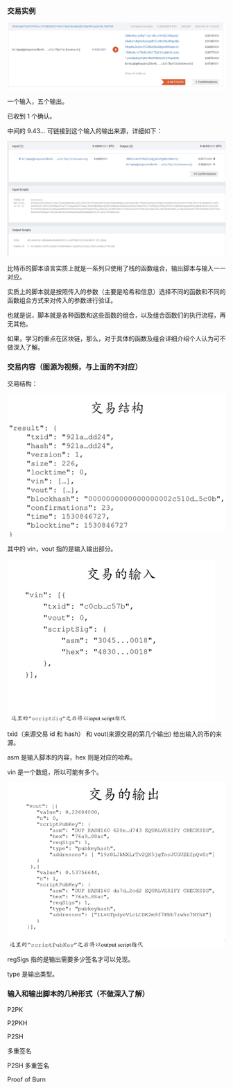 ### 交易实例

![tx-outline](res/9-btc_script_lang/tx_outline.png)

一个输入，五个输出。

已收到 1 个确认。

中间的 9.43... 可链接到这个输入的输出来源，详细如下：

![tx_detail](res/9-btc_script_lang/tx_detail.png)

比特币的脚本语言实质上就是一系列只使用了栈的函数组合，输出脚本与输入一一对应。

实质上的脚本就是按照传入的参数（主要是哈希和信息）选择不同的函数和不同的函数组合方式来对传入的参数进行验证。

也就是说，脚本就是各种函数和这些函数的组合，以及组合函数们的执行流程，再无其他。

如果，学习的重点在区块链，那么，对于具体的函数及组合详细介绍个人认为可不做深入了解。

### 交易内容（图源为视频，与上面的不对应）

交易结构：

![tx-struct](res/9-btc_script_lang/tx-struct.png)

其中的 vin，vout 指的是输入输出部分。

![tx_vin](res/9-btc_script_lang/tx_vin.png)

txid（来源交易 id 和 hash） 和 vout(来源交易的第几个输出) 给出输入的币的来源。

asm 是输入脚本的内容，hex 则是对应的哈希。

vin 是一个数组，所以可能有多个。

![tx-vout](res/9-btc_script_lang/tx_vout.png)

regSigs 指的是输出需要多少签名才可以兑现。

type 是输出类型。

### 输入和输出脚本的几种形式（不做深入了解）

P2PK

P2PKH

P2SH

多重签名

P2SH 多重签名

Proof of Burn

